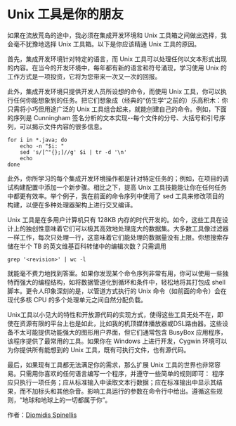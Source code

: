 # Unix 工具是你的朋友

如果在流放荒岛的途中，我必须在集成开发环境和 Unix 工具箱之间做出选择，我会毫不犹豫地选择 Unix 工具箱。以下是你应该精通 Unix 工具的原因。

首先，集成开发环境针对特定的语言，而 Unix 工具可以处理任何以文本形式出现的内容。在当今的开发环境中，每年都有新的语言和符号涌现，学习使用 Unix 的工作方式是一项投资，它将为您带来一次又一次的回报。

此外，集成开发环境只提供开发人员所设想的命令，而使用 Unix 工具，你可以执行任何你能想象到的任务。把它们想象成（经典的“仿生学”之前的）乐高积木：你只需将小巧但用途广泛的 Unix 工具组合起来，就能创建自己的命令。例如，下面的序列是 Cunningham 签名分析的文本实现--每个文件的分号、大括号和引号序列，可以揭示文件内容的很多信息。

```
for i in *.java; do 
    echo -n "$i: "
    sed 's/[^"{};]//g' $i | tr -d '\n'
    echo
done
```

此外，你所学习的每个集成开发环境操作都是针对特定任务的；例如，在项目的调试构建配置中添加一个新步骤。相比之下，提高 Unix 工具技能能让你在任何任务中都更有效率。举个例子，我在前面的命令序列中使用了 sed 工具来修改项目的构建，以便在多种处理器架构上进行交叉编译。

Unix 工具是在多用户计算机只有 128KB 内存的时代开发的。如今，这些工具在设计上的独创性意味着它们可以极其高效地处理庞大的数据集。大多数工具像过滤器一样工作，每次只处理一行，这意味着它们能处理的数据量没有上限。你想搜索存储在半个 TB 的英文维基百科转储中的编辑次数？只需调用

```
grep '<revision>' | wc -l 
```

就能毫不费力地找到答案。如果你发现某个命令序列非常有用，你可以使用一些独特而强大的编程结构，如将数据管道化到循环和条件中，轻松地将其打包成 shell 脚本。更令人印象深刻的是，以管道方式执行的 Unix 命令（如前面的命令）会在现代多核 CPU 的多个处理单元之间自然分配负载。

Unix工具以小见大的特性和开放源代码的实现方式，使得这些工具无处不在，即使在资源有限的平台上也是如此，比如我的机顶媒体播放器或DSL路由器。这些设备不太可能提供功能强大的图形用户界面，但它们通常包含 BusyBox 应用程序，该程序提供了最常用的工具。如果你在 Windows 上进行开发，Cygwin 环境可以为你提供所有能想到的 Unix 工具，既有可执行文件，也有源代码。

最后，如果现有工具都无法满足你的需求，那么扩展 Unix 工具的世界也非常容易。只需用你喜欢的任何语言编写一个程序，并遵守一些简单的规则即可： 程序应只执行一项任务；应从标准输入中读取文本行数据；应在标准输出中显示其结果，而不加标头和其他杂音。影响工具运行的参数在命令行中给出。遵循这些规则，“地球和地球上的一切都属于你”。

作者：[Diomidis Spinellis](http://programmer.97things.oreilly.com/wiki/index.php/Diomidis_Spinellis)